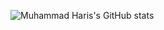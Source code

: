 
![Muhammad Haris's GitHub stats](https://github-readme-stats.vercel.app/api?username=headlessNode&show_icons=true&theme=rose_pine&count_private=true)
